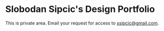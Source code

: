 # Slobodan Sipcic's Design Portfolio

This is private area. Email your request for access to ssipcic@gmail.com.

